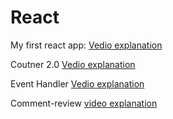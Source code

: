 # React

My first react app:
[Vedio explanation](https://drive.google.com/file/d/1oRB8kMghszi5ggMPCiIkQuWAXBiG9e_1/view?usp=sharing)

Coutner 2.0
[Vedio explanation](https://drive.google.com/file/d/1puv9w_DS-CuxAVePPDWufc9e-zM-29Yf/view?usp=sharing)

Event Handler
[Vedio explanation](https://drive.google.com/file/d/1qgt0VC6809m9LYeyotPF4oqV_1hgHxKa/view?usp=sharing)

Comment-review
[video explanation](https://drive.google.com/file/d/1rLzm0kQW3ZuboXabU46bfkG6dQbcqf-u/view?usp=sharing)
